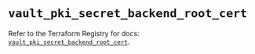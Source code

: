 # `vault_pki_secret_backend_root_cert`

Refer to the Terraform Registry for docs: [`vault_pki_secret_backend_root_cert`](https://registry.terraform.io/providers/hashicorp/vault/4.5.0/docs/resources/pki_secret_backend_root_cert).
